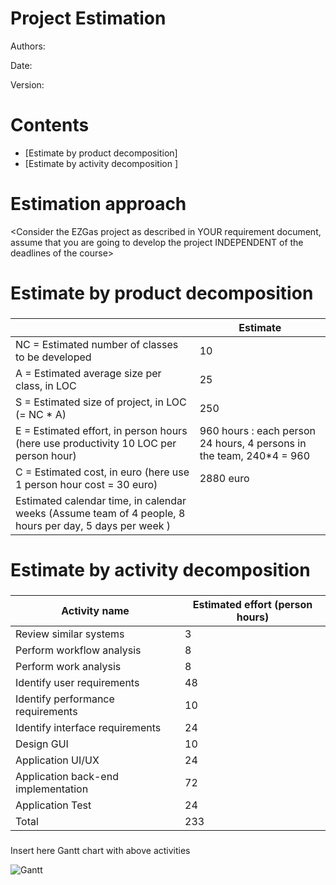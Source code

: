 # Project Estimation  

Authors:

Date:

Version:

# Contents



- [Estimate by product decomposition]
- [Estimate by activity decomposition ]



# Estimation approach

<Consider the EZGas  project as described in YOUR requirement document, assume that you are going to develop the project INDEPENDENT of the deadlines of the course>

# Estimate by product decomposition



### 

|             | Estimate                        |             
| ----------- | ------------------------------- |  
| NC =  Estimated number of classes to be developed   |        10                     |             
|  A = Estimated average size per class, in LOC       |              25              | 
| S = Estimated size of project, in LOC (= NC * A) |250 |
| E = Estimated effort, in person hours (here use productivity 10 LOC per person hour)  |                  960 hours : each person 24 hours, 4 persons in the team, 240*4 = 960                    |   
| C = Estimated cost, in euro (here use 1 person hour cost = 30 euro) |2880 euro| 
| Estimated calendar time, in calendar weeks (Assume team of 4 people, 8 hours per day, 5 days per week ) |                    |               


# Estimate by activity decomposition



### 

|         Activity name    | Estimated effort (person hours)   |             
| ----------- | ------------------------------- | 
| Review similar systems|3|
| Perform workflow analysis|8|
| Perform work analysis|8|
| Identify user requirements|48|
| Identify performance requirements|10|
| Identify interface requirements|24|
| Design GUI|10|
| Application UI/UX|24|
| Application back-end implementation |72|
| Application Test |24|
| Total |233|


###
Insert here Gantt chart with above activities

<img src="https://i.ibb.co/9yMdjRq/Gantt.jpg" alt="Gantt" border="0">